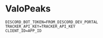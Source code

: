 # ValoPeaks

```
DISCORD_BOT_TOKEN=FROM_DISCORD_DEV_PORTAL
TRACKER_API_KEY=TRACKER_API_KEY
CLIENT_ID=APP_ID
```